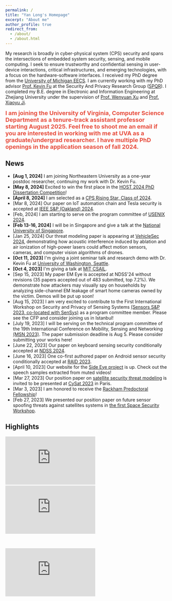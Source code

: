 ```yaml
---
permalink: /
title: "Yan Long's Homepage"
excerpt: "About me"
author_profile: true
redirect_from: 
  - /about/
  - /about.html
---
```




My research is broadly in cyber-physical system (CPS) security and spans the intersections of embedded system security, sensing, and mobile computing. I seek to ensure trustworthy and confidential sensing  in user-device interactions, critical infrastructures, and emerging technologies, with a focus on the hardware-software interfaces. I received my PhD degree from the [University of Michigan EECS](https://eecs.engin.umich.edu/). I am currently working with my PhD advisor [Prof. Kevin Fu](https://web.eecs.umich.edu/~kevinfu/) at the Security And Privacy Research Group ([SPQR](https://spqrlab1.github.io/)). I completed my B.E. degree in Electronic and Information Engineering at Zhejiang University under the supervision of [Prof. Wenyuan Xu](https://scholar.google.com/citations?user=FCsdj0YAAAAJ&hl=en&oi=ao) and [Prof. Xiaoyu Ji](https://scholar.google.com/citations?user=9D4UYBoAAAAJ&hl=en).  



<span style="color:rgb(231, 76, 60)">__<font size="+1">I am joining the University of Virginia, Computer Science Department as a tenure-track assistant professor starting August 2025. Feel free to shoot me an email if you are interested in working with me at UVA as a graduate/undergrad researcher. I have multiple PhD openings in the application season of fall 2024. </font>__</span>


<!-- with a focus on the following topics: 
* The gaps between existing computation abstractions and actual hardware/software implementations in embedded sensing systems.
* The techniques for using existing sensors to extract extra modalities of signals using data-driven approaches informed by sensor physics.
* The downstream security and privacy problems as well as the new opportunities in biometric data collection and digital forensics.  -->



## News


* **[Aug 1, 2024]** I am joining Northeastern University as a one-year postdoc researcher, continuing my work with Dr. Kevin Fu. 
* **[May  8, 2024]** Excited to win the first place in the [HOST 2024 PhD Dissertation Competition](http://www.hostsymposium.org/index.php)!
* **[April 8, 2024]** I am selected as a [CPS Rising Star, Class of 2024](https://risingstars.linklab.virginia.edu/2024/). 
* [Mar 8, 2024] Our paper on IoT automation chain and Tesla security is accepted at [IEEE S&P (Oakland) 2024](https://www.ieee-security.org/TC/SP2024/index.html). 
* [Feb, 2024] I am starting to serve on the program committee of [USENIX 2024](https://www.usenix.org/conference/usenixsecurity24). 
* **[Feb 13-16, 2024]** I will be in Singapore and give a talk at the [National University of Singapore](https://www.comp.nus.edu.sg/cs/). 
* [Jan 25, 2024] Our threat modeling paper is appearing at [VehicleSec 2024](https://www.ndss-symposium.org/ndss2024/co-located-events/vehiclesec/), demonstrating how acoustic interference induced by ablation and air ionization of high-power lasers could affect motion sensors, cameras, and computer vision algorithms of drones. 
* **[Oct 11, 2023]** I'm giving a joint seminar talk and research demo with Dr. Kevin Fu at [University of Washington, Seattle](https://www.cs.washington.edu/).   
* **[Oct 4, 2023]** I'm giving a talk at [MIT CSAIL](https://calendar.csail.mit.edu/events/269336).   
* [Sep 15, 2023] My paper EM Eye is accepted at NDSS'24 without revisions (35 papers accepted out of 483 submitted, top 7.2%). We demonstrate how attackers may visually spy on households by analyzing side-channel EM leakage of smart home cameras owned by the victim. Demos will be put up soon!   
* [Aug 15, 2023] I am very excited to contribute to the First International Workshop on Security and Privacy of Sensing Systems [(Sensors S&P 2023, co-located with SenSys)](https://sensorssp.github.io/sensorssp23/) as a program committee member. Please see the CFP and consider joining us in Istanbul!   
* [July 19, 2023] I will be serving on the technical program committee of the 19th International Conference on Mobility, Sensing and Networking [(MSN 2023)](https://ieee-msn.org/2023/). The paper submission deadline is Aug 5. Please consider submitting your works here!  
* [June 22, 2023] Our paper on keyboard sensing security conditionally accepted at [NDSS 2024](https://www.ndss-symposium.org/ndss2024/). 
* [June 16, 2023] One co-first authored paper on Android sensor security conditionally accepted at [RAID 2023](https://raid2023.org/welcome.html). 
* [April 10, 2023] Our website for the [Side Eye project](https://sideeyeattack.github.io/Website/) is up. Check out the speech samples extracted from muted videos! 
* [Mar 27, 2023] Our position paper on [satellite security threat modeling](/files/spacesec23.pdf) is invited to be presented at [CySat 2023](https://cysat.eu/) in Paris.  
* [Mar 3, 2023] I am honored to receive the [Rackham Predoctoral Fellowship](https://ece.engin.umich.edu/stories/yan-long-awarded-predoctoral-fellowship-to-support-research-impacting-secure-communications)! 
* [Feb 27, 2023] We presented our position paper on future sensor spoofing threats against satellites systems in [the first Space Security Workshop](https://www.ndss-symposium.org/ndss-program/spacesec-2023/). 



## Highlights

<iframe width="280" height="150" src="https://www.youtube.com/embed/U7w2jyo62s0" title="YouTube video player" frameborder="0" allow="accelerometer; clipboard-write; encrypted-media; gyroscope; picture-in-picture; web-share" allowfullscreen></iframe>
&nbsp;

<iframe width="280" height="150" src="https://www.youtube.com/embed/zYT-q4dQglU" title="YouTube video player" frameborder="0" allow="accelerometer; clipboard-write; encrypted-media; gyroscope; picture-in-picture; web-share" allowfullscreen></iframe>

&nbsp;

<iframe width="280" height="150" src="https://www.youtube.com/embed/yar8wrLV9s0" title="YouTube video player" frameborder="0" allow="accelerometer;  clipboard-write; encrypted-media; gyroscope; picture-in-picture; web-share" allowfullscreen></iframe>

